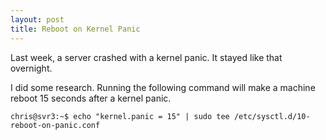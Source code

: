 ```yaml
---
layout: post
title: Reboot on Kernel Panic
---
```


Last week, a server crashed with a kernel panic.  It stayed like that overnight.

I did some research.  Running the following command will make a machine reboot 15 seconds after a kernel panic.

    chris@svr3:~$ echo "kernel.panic = 15" | sudo tee /etc/sysctl.d/10-reboot-on-panic.conf

